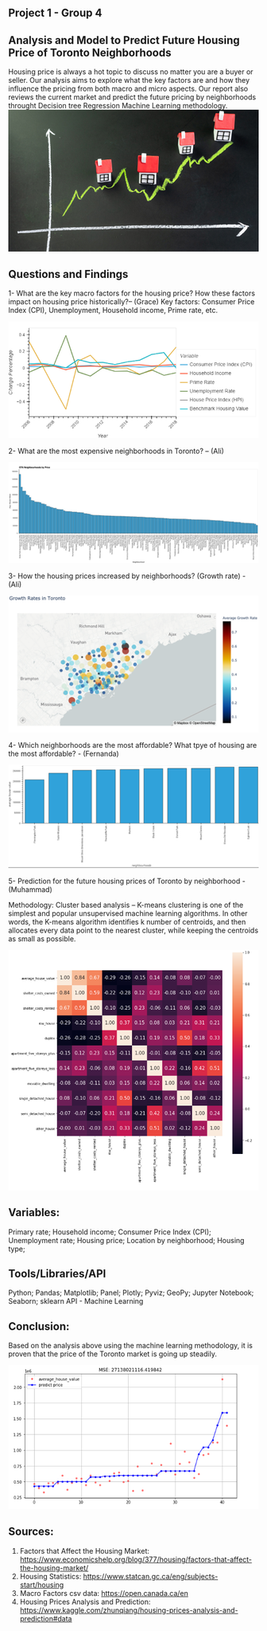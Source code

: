## Project 1 - Group 4

## Analysis and Model to Predict Future Housing Price of Toronto Neighborhoods

Housing price is always a hot topic to discuss no matter you are a buyer or seller. Our analysis aims to explore what the key factors are and how they influence the pricing from both macro and micro aspects. Our report also reviews the current market and predict the future pricing by neighborhoods throught Decision tree Regression Machine Learning methodology.   
![welcome_pic](PNG/welcome_pic.PNG)

## Questions and Findings

1-	 What are the key macro factors for the housing price? How these factors impact on housing price historically?– (Grace)
  Key factors: Consumer Price Index (CPI), Unemployment, Household income, Prime rate, etc.

![macro_variables](PNG/macro_variables.PNG)

2-	 What are the most expensive neighborhoods in Toronto? – (Ali)

![most_expensive_neighbourhood](PNG/most_expensive_neighbourhood.PNG)

3-	 How the housing prices increased by neighborhoods? (Growth rate) - (Ali)

![growth_rate](PNG/growth_rate.PNG)

4-	 Which neighborhoods are the most affordable? What tpye of housing are the most affordable? - (Fernanda)

![gmost_affordable](PNG/most_affordable.PNG)

5-	 Prediction for the future housing prices of Toronto by neighborhood - (Muhammad)

Methodology: Cluster based analysis – K-means clustering is one of the simplest and popular unsupervised machine learning algorithms. In other words, the K-means algorithm identifies k number of centroids, and then allocates every data point to the nearest cluster, while keeping the centroids as small as possible.

![housing_type_cooefficient](PNG/housing_type_cooefficient.PNG)


## Variables:

Primary rate;
Household income;
Consumer Price Index (CPI);
Unemployment rate;
Housing price;
Location by neighborhood;
Housing type;

## Tools/Libraries/API
Python;
Pandas;
Matplotlib;
Panel;
Plotly;
Pyviz;
GeoPy;
Jupyter Notebook;
Seaborn;
sklearn API - Machine Learning


## Conclusion:
Based on the analysis above using the machine learning methodology, it is proven that the price of the Toronto market is going up steadily.

![housing_price_prediction](PNG/housing_price_prediction.PNG)


## Sources:
1. Factors that Affect the Housing Market: https://www.economicshelp.org/blog/377/housing/factors-that-affect-the-housing-market/
2. Housing Statistics: https://www.statcan.gc.ca/eng/subjects-start/housing
3. Macro Factors csv data: https://open.canada.ca/en
4. Housing Prices Analysis and Prediction: https://www.kaggle.com/zhunqiang/housing-prices-analysis-and-prediction#data